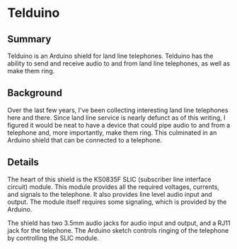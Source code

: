 # Telduino

## Summary
Telduino is an Arduino shield for land line telephones. Telduino has the ability to send and receive audio to and from land line telephones, as well as make them ring.

## Background
Over the last few years, I've been collecting interesting land line telephones here and there. Since land line service is nearly defunct as of this writing, I figured it would be neat to have a device that could pipe audio to and from a telephone and, more importantly, make them ring. This culminated in an Arduino shield that can be connected to a telephone.

## Details
The heart of this shield is the KS0835F SLIC (subscriber line interface circuit) module. This module provides all the required voltages, currents, and signals to the telephone. It also provides line level audio input and output. The module itself requires some signaling, which is provided by the Arduino.

The shield has two 3.5mm audio jacks for audio input and output, and a RJ11 jack for the telephone. The Arduino sketch controls ringing of the telephone by controlling the SLIC module.
